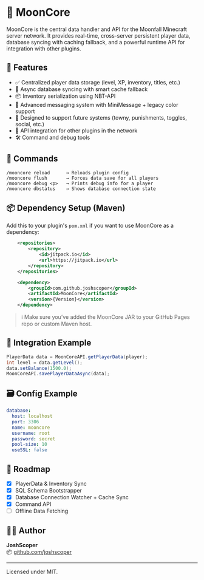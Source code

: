# 🌙 MoonCore

MoonCore is the central data handler and API for the Moonfall Minecraft server network. It provides real-time, cross-server persistent player data, database syncing with caching fallback, and a powerful runtime API for integration with other plugins.

## 🚀 Features

- ✅ Centralized player data storage (level, XP, inventory, titles, etc.)
- 🔄 Async database syncing with smart cache fallback
- 📦 Inventory serialization using NBT-API
- 💬 Advanced messaging system with MiniMessage + legacy color support
- 🧠 Designed to support future systems (towny, punishments, toggles, social, etc.)
- 🧩 API integration for other plugins in the network
- 🛠️ Command and debug tools

## 🧪 Commands

```
/mooncore reload      → Reloads plugin config
/mooncore flush       → Forces data save for all players
/mooncore debug <p>   → Prints debug info for a player
/mooncore dbstatus    → Shows database connection state
```

## 📦 Dependency Setup (Maven)

Add this to your plugin's `pom.xml` if you want to use MoonCore as a dependency:

```xml
	<repositories>
		<repository>
		    <id>jitpack.io</id>
		    <url>https://jitpack.io</url>
		</repository>
	</repositories>

	<dependency>
	    <groupId>com.github.joshscoper</groupId>
	    <artifactId>MoonCore</artifactId>
	    <version>{Version}</version>
	</dependency>
```

> ℹ️ Make sure you’ve added the MoonCore JAR to your GitHub Pages repo or custom Maven host.

## 🧠 Integration Example

```java
PlayerData data = MoonCoreAPI.getPlayerData(player);
int level = data.getLevel();
data.setBalance(1500.0);
MoonCoreAPI.savePlayerDataAsync(data);
```

## 🗃️ Config Example

```yaml
database:
  host: localhost
  port: 3306
  name: mooncore
  username: root
  password: secret
  pool-size: 10
  useSSL: false
```

## 🧱 Roadmap

- [x] PlayerData & Inventory Sync
- [x] SQL Schema Bootstrapper
- [x] Database Connection Watcher + Cache Sync
- [x] Command API
- [ ] Offline Data Fetching

## 🧑‍💻 Author

**JoshScoper**  
📦 [github.com/joshscoper](https://github.com/joshscoper)

---

Licensed under MIT.
